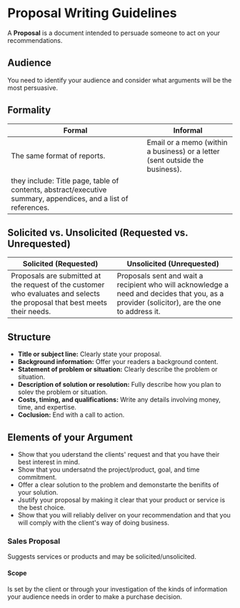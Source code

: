 # Proposal Writing Guidelines
A **Proposal** is a document intended to persuade someone to act on your recommendations.

## Audience
You need to identify your audience and consider what arguments will be the most persuasive.

## Formality 

Formal | Informal
-------|---------
The same format of reports. | Email or a memo (within a business) or a letter (sent outside the business).
 they include: Title page, table of contents, abstract/executive summary, appendices, and a list of references.|

## Solicited vs. Unsolicited (Requested vs. Unrequested)

Solicited (Requested) | Unsolicited (Unrequested)
----------------------|--------------------------
Proposals are submitted at the request of the customer who evaluates and selects the proposal that best meets their needs. | Proposals sent and wait a recipient who will acknowledge a need and decides that you, as a provider (solicitor), are the one to address it.


## Structure
- **Title or subject line:** Clearly state your proposal.
- **Background information:** Offer your readers a background content.
- **Statement of problem or situation:** Clearly describe the problem or situation.
- **Description of solution or resolution:** Fully describe how you plan to solev the problem or situation.
- **Costs, timing, and qualifications:** Write any details involving money, time, and expertise.
- **Coclusion:** End with a call to action.

## Elements of your Argument
- Show that you uderstand the clients' request and that you have their best interest in mind.
- Show that you undersatnd the project/product, goal, and time commitment.
- Offer a clear solution to the problem and demonstarte the benifits of your solution.
- Jsutify your proposal by making it clear that your product or service is the best choice.
- Show that you will reliably deliver on your recommendation and that you will comply with the client's way of doing business.


### Sales Proposal
Suggests services or products and may be solicited/unsolicited.

#### Scope
Is set by the client or through your investigation of the kinds of information your audience needs in order to make a purchase decision.
